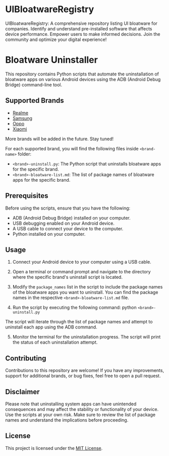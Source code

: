 # UIBloatwareRegistry
UIBloatwareRegistry: A comprehensive repository listing UI bloatware for companies. Identify and understand pre-installed software that affects device performance. Empower users to make informed decisions. Join the community and optimize your digital experience!

# Bloatware Uninstaller

This repository contains Python scripts that automate the uninstallation of bloatware apps on various Android devices using the ADB (Android Debug Bridge) command-line tool.

## Supported Brands

- [Realme](https://github.com/AnantMishra01/UIBloatwareRegistry/tree/main/Realme)
- [Samsung](https://github.com/AnantMishra01/UIBloatwareRegistry/tree/main/Samsung)
- [Oppo](https://github.com/AnantMishra01/UIBloatwareRegistry/tree/main/Oppo)
- [Xiaomi](https://github.com/AnantMishra01/UIBloatwareRegistry/tree/main/Xiaomi)

More brands will be added in the future. Stay tuned!

For each supported brand, you will find the following files inside `<brand-name>` folder:

- `<brand>-uninstall.py`: The Python script that uninstalls bloatware apps for the specific brand.
- `<brand>-bloatware-list.md`: The list of package names of bloatware apps for the specific brand.

## Prerequisites

Before using the scripts, ensure that you have the following:

- ADB (Android Debug Bridge) installed on your computer.
- USB debugging enabled on your Android device.
- A USB cable to connect your device to the computer.
- Python installed on your computer.
## Usage

1. Connect your Android device to your computer using a USB cable.

2. Open a terminal or command prompt and navigate to the directory where the specific brand's uninstall script is located.

3. Modify the `package_names` list in the script to include the package names of the bloatware apps you want to uninstall. You can find the package names in the respective `<brand>-bloatware-list.md` file.

4. Run the script by executing the following command:
python 
`<brand>-uninstall.py`
  
  

The script will iterate through the list of package names and attempt to uninstall each app using the ADB command.

5. Monitor the terminal for the uninstallation progress. The script will print the status of each uninstallation attempt.

## Contributing

Contributions to this repository are welcome! If you have any improvements, support for additional brands, or bug fixes, feel free to open a pull request.

## Disclaimer

Please note that uninstalling system apps can have unintended consequences and may affect the stability or functionality of your device. Use the scripts at your own risk. Make sure to review the list of package names and understand the implications before proceeding.

## License

This project is licensed under the [MIT License](LICENSE).
